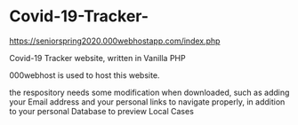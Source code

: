 # Covid-19-Tracker-

https://seniorspring2020.000webhostapp.com/index.php

Covid-19 Tracker website, written in Vanilla PHP

000webhost is used to host this website.

the respository needs some modification when downloaded, such as adding your Email address and your personal links to navigate properly, in addition to your personal Database to preview Local Cases

